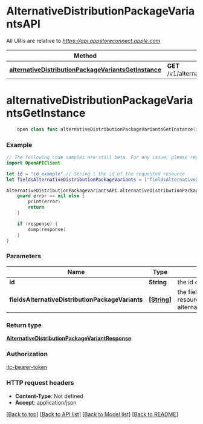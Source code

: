 # AlternativeDistributionPackageVariantsAPI

All URIs are relative to *https://api.appstoreconnect.apple.com*

Method | HTTP request | Description
------------- | ------------- | -------------
[**alternativeDistributionPackageVariantsGetInstance**](AlternativeDistributionPackageVariantsAPI.md#alternativedistributionpackagevariantsgetinstance) | **GET** /v1/alternativeDistributionPackageVariants/{id} | 


# **alternativeDistributionPackageVariantsGetInstance**
```swift
    open class func alternativeDistributionPackageVariantsGetInstance(id: String, fieldsAlternativeDistributionPackageVariants: [FieldsAlternativeDistributionPackageVariants_alternativeDistributionPackageVariantsGetInstance]? = nil, completion: @escaping (_ data: AlternativeDistributionPackageVariantResponse?, _ error: Error?) -> Void)
```



### Example
```swift
// The following code samples are still beta. For any issue, please report via http://github.com/OpenAPITools/openapi-generator/issues/new
import OpenAPIClient

let id = "id_example" // String | the id of the requested resource
let fieldsAlternativeDistributionPackageVariants = ["fieldsAlternativeDistributionPackageVariants_example"] // [String] | the fields to include for returned resources of type alternativeDistributionPackageVariants (optional)

AlternativeDistributionPackageVariantsAPI.alternativeDistributionPackageVariantsGetInstance(id: id, fieldsAlternativeDistributionPackageVariants: fieldsAlternativeDistributionPackageVariants) { (response, error) in
    guard error == nil else {
        print(error)
        return
    }

    if (response) {
        dump(response)
    }
}
```

### Parameters

Name | Type | Description  | Notes
------------- | ------------- | ------------- | -------------
 **id** | **String** | the id of the requested resource | 
 **fieldsAlternativeDistributionPackageVariants** | [**[String]**](String.md) | the fields to include for returned resources of type alternativeDistributionPackageVariants | [optional] 

### Return type

[**AlternativeDistributionPackageVariantResponse**](AlternativeDistributionPackageVariantResponse.md)

### Authorization

[itc-bearer-token](../README.md#itc-bearer-token)

### HTTP request headers

 - **Content-Type**: Not defined
 - **Accept**: application/json

[[Back to top]](#) [[Back to API list]](../README.md#documentation-for-api-endpoints) [[Back to Model list]](../README.md#documentation-for-models) [[Back to README]](../README.md)

